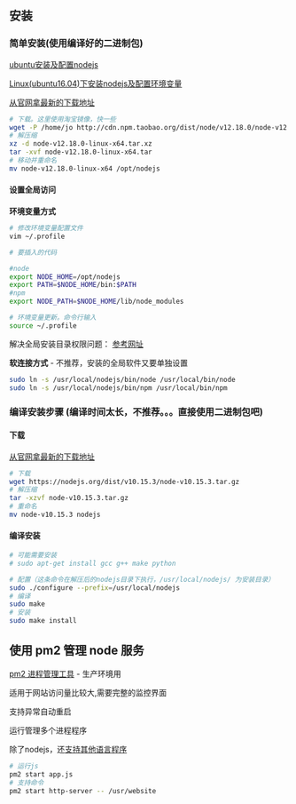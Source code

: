 
## 安装

### 简单安装(使用编译好的二进制包)

[ubuntu安装及配置nodejs](https://www.jianshu.com/p/4125b3672baf)

[Linux(ubuntu16.04)下安装nodejs及配置环境变量](https://blog.csdn.net/yuwujian1992/article/details/74075099)


[从官网拿最新的下载地址](https://nodejs.org/en/download/)

```sh
# 下载。这里使用淘宝镜像，快一些
wget -P /home/jo http://cdn.npm.taobao.org/dist/node/v12.18.0/node-v12.18.0-linux-x64.tar.xz
# 解压缩
xz -d node-v12.18.0-linux-x64.tar.xz
tar -xvf node-v12.18.0-linux-x64.tar
# 移动并重命名
mv node-v12.18.0-linux-x64 /opt/nodejs


```

#### 设置全局访问


**环境变量方式**

```sh
# 修改环境变量配置文件
vim ~/.profile
```

```sh
# 要插入的代码

#node
export NODE_HOME=/opt/nodejs
export PATH=$NODE_HOME/bin:$PATH
#npm
export NODE_PATH=$NODE_HOME/lib/node_modules
```

```sh
# 环境变量更新。命令行输入
source ~/.profile
```

解决全局安装目录权限问题：
[参考网址](https://docs.npmjs.com/resolving-eacces-permissions-errors-when-installing-packages-globally)


**软连接方式** - 不推荐，安装的全局软件又要单独设置

```sh
sudo ln -s /usr/local/nodejs/bin/node /usr/local/bin/node
sudo ln -s /usr/local/nodejs/bin/npm /usr/local/bin/npm
```




### 编译安装步骤 (编译时间太长，不推荐。。。直接使用二进制包吧)

#### 下载

[从官网拿最新的下载地址](https://nodejs.org/en/download/)

```sh
# 下载
wget https://nodejs.org/dist/v10.15.3/node-v10.15.3.tar.gz
# 解压缩
tar -xzvf node-v10.15.3.tar.gz
# 重命名
mv node-v10.15.3 nodejs
```

#### 编译安装

```sh
# 可能需要安装
# sudo apt-get install gcc g++ make python

# 配置（这条命令在解压后的nodejs目录下执行，/usr/local/nodejs/ 为安装目录）
sudo ./configure --prefix=/usr/local/nodejs
# 编译
sudo make
# 安装
sudo make install
```

## 使用 pm2 管理 node 服务

[pm2 进程管理工具](https://github.com/Unitech/pm2) - 生产环境用

适用于网站访问量比较大,需要完整的监控界面

支持异常自动重启

运行管理多个进程程序

除了nodejs，还[支持其他语言程序](https://pm2.io/doc/en/runtime/guide/process-management/?utm_source=github#manage-any-application-type) 

```sh
# 运行js
pm2 start app.js
# 支持命令
pm2 start http-server -- /usr/website
```